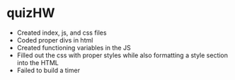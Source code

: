 # quizHW
* Created index, js, and css files
* Coded proper divs in html
* Created functioning variables in the JS
* Filled out the css with proper styles while also formatting a style section into the HTML
* Failed to build a timer
